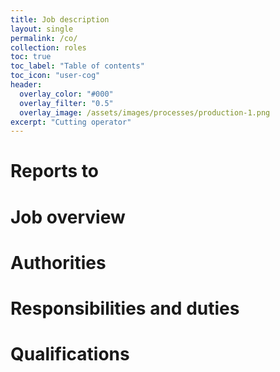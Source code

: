 ```yaml
---
title: Job description
layout: single
permalink: /co/
collection: roles
toc: true
toc_label: "Table of contents"
toc_icon: "user-cog"
header:
  overlay_color: "#000"
  overlay_filter: "0.5"
  overlay_image: /assets/images/processes/production-1.png
excerpt: "Cutting operator"
---
```

# Reports to

# Job overview

# Authorities

# Responsibilities and duties

# Qualifications
